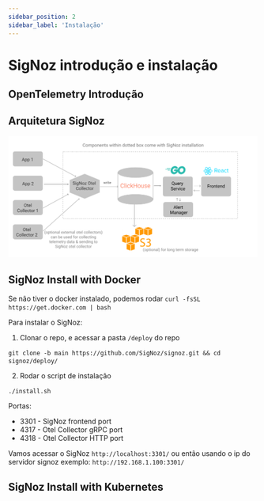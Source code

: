 ```yaml
---
sidebar_position: 2
sidebar_label: 'Instalação'
---
```


# SigNoz introdução e instalação

## OpenTelemetry Introdução

## Arquitetura SigNoz

![signoz-architecture](../../static/img/signoz/architecture-signoz.svg)

## SigNoz Install with Docker

Se não tiver o docker instalado, podemos rodar `curl -fsSL https://get.docker.com | bash`

Para instalar o SigNoz:

1. Clonar o repo, e acessar a pasta `/deploy` do repo 

```
git clone -b main https://github.com/SigNoz/signoz.git && cd signoz/deploy/

```
2. Rodar o script de instalação
   
```
./install.sh
```

Portas:

- 3301 - SigNoz frontend port
- 4317 - Otel Collector gRPC port
- 4318 - Otel Collector HTTP port

Vamos acessar o SigNoz `http://localhost:3301/` ou então usando o ip do servidor signoz exemplo: `http://192.168.1.100:3301/`

## SigNoz Install with Kubernetes